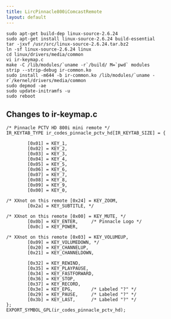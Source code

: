 ```yaml
---
title: LircPinnacle800iComcastRemote
layout: default
---
```


    sudo apt-get build-dep linux-source-2.6.24
    sudo apt-get install linux-source-2.6.24 build-essential
    tar -jxvf /usr/src/linux-source-2.6.24.tar.bz2
    ln -sf linux-source-2.6.24 linux
    cd linux/drivers/media/common
    vi ir-keymap.c
    make -C /lib/modules/`uname -r`/build/ M=`pwd` modules
    strip --strip-debug ir-common.ko
    sudo install -m644 -b ir-common.ko /lib/modules/`uname -r`/kernel/drivers/media/common
    sudo depmod -ae
    sudo update-initramfs -u
    sudo reboot

Changes to ir-keymap.c
----------------------

    /* Pinnacle PCTV HD 800i mini remote */
    IR_KEYTAB_TYPE ir_codes_pinnacle_pctv_hd[IR_KEYTAB_SIZE] = {

            [0x01] = KEY_1,
            [0x02] = KEY_2,
            [0x03] = KEY_3,
            [0x04] = KEY_4,
            [0x05] = KEY_5,
            [0x06] = KEY_6,
            [0x07] = KEY_7,
            [0x08] = KEY_8,
            [0x09] = KEY_9,
            [0x00] = KEY_0,

    /* XXnot on this remote [0x24] = KEY_ZOOM,
            [0x2a] = KEY_SUBTITLE, */

    /* XXnot on this remote [0x00] = KEY_MUTE, */
            [0x0b] = KEY_ENTER,     /* Pinnacle Logo */
            [0x0c] = KEY_POWER,

    /* XXnot on this remote [0x03] = KEY_VOLUMEUP,
            [0x09] = KEY_VOLUMEDOWN, */
            [0x20] = KEY_CHANNELUP,
            [0x21] = KEY_CHANNELDOWN,

            [0x32] = KEY_REWIND,
            [0x35] = KEY_PLAYPAUSE,
            [0x34] = KEY_FASTFORWARD,
            [0x36] = KEY_STOP,
            [0x37] = KEY_RECORD,
            [0x3e] = KEY_EPG,       /* Labeled "?" */
            [0x29] = KEY_PAUSE,     /* Labeled "?" */
            [0x3b] = KEY_LAST,      /* Labeled "?" */
    };
    EXPORT_SYMBOL_GPL(ir_codes_pinnacle_pctv_hd);
